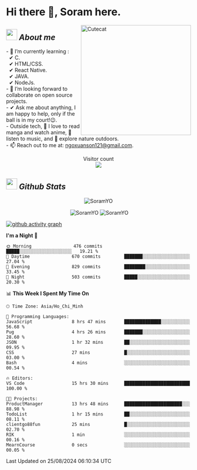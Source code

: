 # Hi there 👋, Soram here. 
 
<img align="right" width=300px alt="Cutecat" src="https://c.tenor.com/K33MDwMai28AAAAC/nyochio-d4dj.gif" />

## <img src="https://c.tenor.com/q8EQYnb8VLcAAAAi/re-zero.gif" width="30px">&nbsp;***About me***
 
\- 🌱 I’m currently learning :
  <br> &nbsp; ✔ C.
  <br> &nbsp; ✔ HTML/CSS.
  <br> &nbsp; ✔ React Native.
  <br> &nbsp; ✔ JAVA.
   <br> &nbsp; ✔ NodeJs.
<br> \- 👯 I’m looking forward to collaborate on open source projects.
<br> \- ✔ Ask me about anything, I am happy to help, only if the ball is in my court!😉.
<br> \- Outside tech,  📖 I love to read manga and watch anime, 🎵 listen to music, and 🌴 explore nature outdoors.
<br> \- 📫 Reach out to me at: ngoxuanson121@gmail.com.

<p align="center"> 
  Visitor count<br>
  <img src="https://profile-counter.glitch.me/SoramYO/count.svg" />
</p>

## <img src="https://c.tenor.com/moaQHad4VcMAAAAi/ram-dance.gif" width="30px">&nbsp;***Github Stats***
<p align="center"> <img src="https://komarev.com/ghpvc/?username=SoramYO" alt="SoramYO" /> </p>

<p align="center">&nbsp;<img align="center" src="https://github-readme-stats.vercel.app/api?username=SoramYO&theme=gotham&show_icons=true" alt="SoramYO" />

<img align="center" src="http://github-readme-streak-stats.herokuapp.com?user=SoramYO&theme=gotham&hide_border=true&date_format=M%20j%5B%2C%20Y%5D" alt="SoramYO" />


[![github activity graph](https://github-readme-activity-graph.vercel.app/graph?username=SoramYO&theme=tokyo-night)](https://github.com/SoramYO/github-readme-activity-graph)


<!--START_SECTION:waka-->
**I'm a Night 🦉** 

```text
🌞 Morning                476 commits         █████░░░░░░░░░░░░░░░░░░░░   19.21 % 
🌆 Daytime                670 commits         ███████░░░░░░░░░░░░░░░░░░   27.04 % 
🌃 Evening                829 commits         ████████░░░░░░░░░░░░░░░░░   33.45 % 
🌙 Night                  503 commits         █████░░░░░░░░░░░░░░░░░░░░   20.30 % 
```


📊 **This Week I Spent My Time On** 

```text
🕑︎ Time Zone: Asia/Ho_Chi_Minh

💬 Programming Languages: 
JavaScript               8 hrs 47 mins       ██████████████░░░░░░░░░░░   56.68 % 
Pug                      4 hrs 26 mins       ███████░░░░░░░░░░░░░░░░░░   28.60 % 
JSON                     1 hr 32 mins        ██░░░░░░░░░░░░░░░░░░░░░░░   09.95 % 
CSS                      27 mins             █░░░░░░░░░░░░░░░░░░░░░░░░   03.00 % 
Bash                     4 mins              ░░░░░░░░░░░░░░░░░░░░░░░░░   00.54 % 

🔥 Editors: 
VS Code                  15 hrs 30 mins      █████████████████████████   100.00 % 

🐱‍💻 Projects: 
ProductManager           13 hrs 48 mins      ██████████████████████░░░   88.98 % 
TodoList                 1 hr 15 mins        ██░░░░░░░░░░░░░░░░░░░░░░░   08.11 % 
clientgo88fun            25 mins             █░░░░░░░░░░░░░░░░░░░░░░░░   02.70 % 
RIK                      1 min               ░░░░░░░░░░░░░░░░░░░░░░░░░   00.16 % 
MearnCourse              0 secs              ░░░░░░░░░░░░░░░░░░░░░░░░░   00.05 % 
```


 Last Updated on 25/08/2024 06:10:34 UTC
<!--END_SECTION:waka-->
